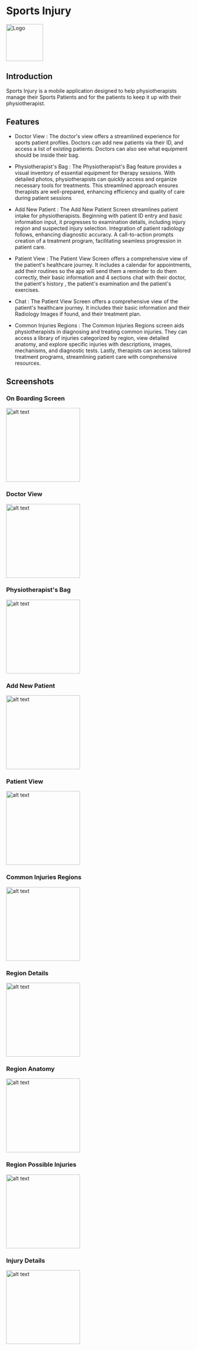 # Sports Injury

<img src="icon.png" alt="Logo" width="100" align="center"/>



## Introduction
Sports Injury is a mobile application designed to help physiotherapists manage their Sports Patients and for the patients to keep it up with their physiotherapist.
## Features
- Doctor View : The doctor's view offers a streamlined experience for sports patient profiles. Doctors can add new patients via their ID, and access a list of existing patients. Doctors can also see what equipment should be inside their bag.

- Physiotherapist's Bag : The Physiotherapist's Bag feature provides a visual inventory of essential equipment for therapy sessions. With detailed photos, physiotherapists can quickly access and organize necessary tools for treatments. This streamlined approach ensures therapists are well-prepared, enhancing efficiency and quality of care during patient sessions

- Add New Patient : The Add New Patient Screen streamlines patient intake for physiotherapists. Beginning with patient ID entry and basic information input, it progresses to examination details, including injury region and suspected injury selection. Integration of patient radiology follows, enhancing diagnostic accuracy. A call-to-action prompts creation of a treatment program, facilitating seamless progression in patient care.

- Patient View : The Patient View Screen offers a comprehensive view of the patient's healthcare journey. It includes a calendar for appointments, add their routines so the app will send them a reminder to do them correctly, their basic information and 4 sections chat with their doctor, the patient's history , the patient's examination and the patient's exercises.

- Chat : The Patient View Screen offers a comprehensive view of the patient's healthcare journey. It includes their basic information and their Radiology Images if found, and their treatment plan.

- Common Injuries Regions : The Common Injuries Regions screen aids physiotherapists in diagnosing and treating common injuries. They can access a library of injuries categorized by region, view detailed anatomy, and explore specific injuries with descriptions, images, mechanisms, and diagnostic tests. Lastly, therapists can access tailored treatment programs, streamlining patient care with comprehensive resources.

## Screenshots
### On Boarding Screen

<img src="Screenshot_20240511_020022.jpg" alt="alt text" width="200"/>

### Doctor View
<img src="Screenshot_20240511_015424.jpg" alt="alt text" width="200"/>


### Physiotherapist's Bag
<img src="Screenshot_20240511_015434.jpg" alt="alt text" width="200"/>

### Add New Patient
<img src="Screenshot_20240511_015414.jpg" alt="alt text" width="200"/>

### Patient View
<img src="Screenshot_20240511_033323.jpg" alt="alt text" width="200"/>

### Common Injuries Regions
<img src="Screenshot_20240511_030936.jpg" alt="alt text" width="200"/>

### Region Details
<img src="Screenshot_20240511_031028.jpg" alt="alt text" width="200"/>

### Region Anatomy
<img src="Screenshot_20240511_031037.jpg" alt="alt text" width="200"/>

### Region Possible Injuries
<img src="Screenshot_20240511_031050.jpg" alt="alt text" width="200"/>

### Injury Details
<img src="Screenshot_20240511_032425.jpg" alt="alt text" width="200"/>

